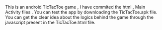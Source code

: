 This is an android TicTacToe game , I have commited the html , Main Activity files . 
You can test the app by downloading the TicTacToe.apk file.
You can get the clear idea about the logics behind the game through the javascript present in the TicTacToe.html file. 
